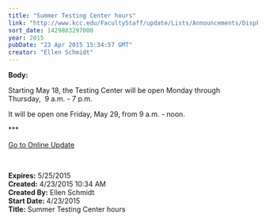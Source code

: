 ```yaml
---
title: "Summer Testing Center hours"
link: "http://www.kcc.edu/FacultyStaff/update/Lists/Announcements/DispForm.aspx?ID=1898"
sort_date: 1429803297000
year: 2015
pubDate: "23 Apr 2015 15:34:57 GMT"
creator: "Ellen Schmidt"
---
```


<div><b>Body:</b> <div class="ExternalClassEF11BE65DFFD412E829699B4DBEF02B3"><p>​Starting May 18, the Testing Center will be open Monday through Thursday,  9 a.m. - 7 p.m.</p>
<p>It will be open one Friday, May 29, from 9 a.m. - noon.<br /></p>
<p>***</p>
<p><a href="/update">Go to Online Update</a></p>
<p> </p></div></div>
<div><b>Expires:</b> 5/25/2015</div>
<div><b>Created:</b> 4/23/2015 10:34 AM</div>
<div><b>Created By:</b> Ellen Schmidt</div>
<div><b>Start Date:</b> 4/23/2015</div>
<div><b>Title:</b> Summer Testing Center hours</div>
